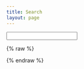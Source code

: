 ```yaml
---
title: Search
layout: page
---
```

<!-- Power on https://github.com/slashdotdash/jekyll-lunr-js-search-->

<script src="/media/js/search.min.js" type="text/javascript" charset="utf-8"></script>

<div id="search">
  <form action="/search" method="get">
  <input type="text" id="search-query" name="q" placeholder="" autocomplete="off">
  </form>
</div>

<section id="search-results" style="display: none;">
  <p>Search results:</p>
  <div class="entries">
  </div>
</section>

{% raw %}
<script id="search-results-template" type="text/mustache">
  {{#entries}}
    <article>
      <ul class="listing">
        {{#date}}<small><time datetime="{{pubdate}}" pubdate>{{pubdate}}</time></small>{{/date}}
        <a href="{{url}}">{{title}}</a>
      </ul>
    </article>
  {{/entries}}
</script>
{% endraw %}

<script type="text/javascript">
  $(function() {
    $('#search-query').lunrSearch({
      indexUrl: '/media/js/index.json',     // URL for the `index.json` file containing search index data
      results:  '#search-results',          // jQuery selector for the search results container
      entries:  '.entries',                 // jQuery selector for the element to contain the results list, must be a child of the results element above.
      template: '#search-results-template'  // jQuery selector for the Mustache.js template
    });
  });
</script>